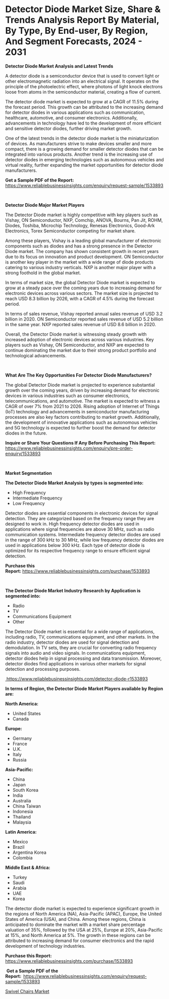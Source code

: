 <p><h1>Detector Diode Market Size, Share & Trends Analysis Report By Material, By Type, By End-user, By Region, And Segment Forecasts, 2024 - 2031</h1></p><p><strong>Detector Diode Market Analysis and Latest Trends</strong></p>
<p><p>A detector diode is a semiconductor device that is used to convert light or other electromagnetic radiation into an electrical signal. It operates on the principle of the photoelectric effect, where photons of light knock electrons loose from atoms in the semiconductor material, creating a flow of current.</p><p>The detector diode market is expected to grow at a CAGR of 11.5% during the forecast period. This growth can be attributed to the increasing demand for detector diodes in various applications such as communication, healthcare, automotive, and consumer electronics. Additionally, advancements in technology have led to the development of more efficient and sensitive detector diodes, further driving market growth.</p><p>One of the latest trends in the detector diode market is the miniaturization of devices. As manufacturers strive to make devices smaller and more compact, there is a growing demand for smaller detector diodes that can be integrated into various products. Another trend is the increasing use of detector diodes in emerging technologies such as autonomous vehicles and virtual reality, further expanding the market opportunities for detector diode manufacturers.</p></p>
<p><strong>Get a Sample PDF of the Report:&nbsp;</strong> <a href="https://www.reliablebusinessinsights.com/enquiry/request-sample/1533893">https://www.reliablebusinessinsights.com/enquiry/request-sample/1533893</a></p>
<p>&nbsp;</p>
<p><strong>Detector Diode Major Market Players</strong></p>
<p><p>The Detector Diode market is highly competitive with key players such as Vishay, ON Semiconductor, NXP, Comchip, ANOVA, Bourns, Pan Jit, ROHM, Diodes, Toshiba, Microchip Technology, Renesas Electronics, Good-Ark Electronics, Torex Semiconductor competing for market share. </p><p>Among these players, Vishay is a leading global manufacturer of electronic components such as diodes and has a strong presence in the Detector Diode market. The company has shown consistent growth in recent years due to its focus on innovation and product development. ON Semiconductor is another key player in the market with a wide range of diode products catering to various industry verticals. NXP is another major player with a strong foothold in the global market. </p><p>In terms of market size, the global Detector Diode market is expected to grow at a steady pace over the coming years due to increasing demand for electronic devices across various sectors. The market size is projected to reach USD 8.3 billion by 2026, with a CAGR of 4.5% during the forecast period.</p><p>In terms of sales revenue, Vishay reported annual sales revenue of USD 3.2 billion in 2020. ON Semiconductor reported sales revenue of USD 5.2 billion in the same year. NXP reported sales revenue of USD 8.6 billion in 2020. </p><p>Overall, the Detector Diode market is witnessing steady growth with increased adoption of electronic devices across various industries. Key players such as Vishay, ON Semiconductor, and NXP are expected to continue dominating the market due to their strong product portfolio and technological advancements.</p></p>
<p>&nbsp;</p>
<p><strong>What Are The Key Opportunities For Detector Diode Manufacturers?</strong></p>
<p><p>The global Detector Diode market is projected to experience substantial growth over the coming years, driven by increasing demand for electronic devices in various industries such as consumer electronics, telecommunications, and automotive. The market is expected to witness a CAGR of over 7% from 2021 to 2026. Rising adoption of Internet of Things (IoT) technology and advancements in semiconductor manufacturing processes are also key factors contributing to market growth. Additionally, the development of innovative applications such as autonomous vehicles and 5G technology is expected to further boost the demand for detector diodes in the future.</p></p>
<p><strong>Inquire or Share Your Questions If Any Before Purchasing This Report:</strong> <a href="https://www.reliablebusinessinsights.com/enquiry/pre-order-enquiry/1533893">https://www.reliablebusinessinsights.com/enquiry/pre-order-enquiry/1533893</a></p>
<p>&nbsp;</p>
<p><strong>Market Segmentation</strong></p>
<p><strong>The Detector Diode Market Analysis by types is segmented into:</strong></p>
<p><ul><li>High Frequency</li><li>Intermediate Frequency</li><li>Low Frequency</li></ul></p>
<p><p>Detector diodes are essential components in electronic devices for signal detection. They are categorized based on the frequency range they are designed to work in. High frequency detector diodes are used in applications where signal frequencies are above 30 MHz, such as radio communication systems. Intermediate frequency detector diodes are used in the range of 300 kHz to 30 MHz, while low frequency detector diodes are used in applications below 300 kHz. Each type of detector diode is optimized for its respective frequency range to ensure efficient signal detection.</p></p>
<p><strong>Purchase this Report:&nbsp;</strong><a href="https://www.reliablebusinessinsights.com/purchase/1533893">https://www.reliablebusinessinsights.com/purchase/1533893</a></p>
<p>&nbsp;</p>
<p><strong>The Detector Diode Market Industry Research by Application is segmented into:</strong></p>
<p><ul><li>Radio</li><li>TV</li><li>Communications Equipment</li><li>Other</li></ul></p>
<p><p>The Detector Diode market is essential for a wide range of applications, including radio, TV, communications equipment, and other markets. In the radio industry, detector diodes are used for signal detection and demodulation. In TV sets, they are crucial for converting radio frequency signals into audio and video signals. In communications equipment, detector diodes help in signal processing and data transmission. Moreover, detector diodes find applications in various other markets for signal detection and processing purposes.</p></p>
<p><a href="https://www.reliablebusinessinsights.com/detector-diode-r1533893">&nbsp;https://www.reliablebusinessinsights.com/detector-diode-r1533893</a></p>
<p><strong>In terms of Region, the Detector Diode Market Players available by Region are:</strong></p>
<p>
    <p> <strong> North America: </strong>
        <ul>
            <li>United States</li>
            <li>Canada</li>
        </ul>
        </p> 
    <p> <strong> Europe: </strong>
        <ul>
            <li>Germany</li>
            <li>France</li>
            <li>U.K.</li>
            <li>Italy</li>
            <li>Russia</li>
        </ul>
        </p> 
    <p> <strong> Asia-Pacific: </strong>
        <ul>
            <li>China</li>
            <li>Japan</li>
            <li>South Korea</li>
            <li>India</li>
            <li>Australia</li>
            <li>China Taiwan</li>
            <li>Indonesia</li>
            <li>Thailand</li>
            <li>Malaysia</li>
        </ul>
        </p> 
    <p> <strong> Latin America: </strong>
        <ul>
            <li>Mexico</li>
            <li>Brazil</li>
            <li>Argentina Korea</li>
            <li>Colombia</li>
        </ul>
        </p> 
    <p> <strong> Middle East & Africa: </strong>
        <ul>
            <li>Turkey</li>
            <li>Saudi</li>
            <li>Arabia</li>
            <li>UAE</li>
            <li>Korea</li>
        </ul>
    </p>
    </p>
<p><p>The detector diode market is expected to experience significant growth in the regions of North America (NA), Asia-Pacific (APAC), Europe, the United States of America (USA), and China. Among these regions, China is anticipated to dominate the market with a market share percentage valuation of 35%, followed by the USA at 25%, Europe at 20%, Asia-Pacific at 15%, and North America at 5%. The growth in these regions can be attributed to increasing demand for consumer electronics and the rapid development of technology industries.</p></p>
<p><strong>Purchase this Report: </strong><a href="https://www.reliablebusinessinsights.com/purchase/1533893">https://www.reliablebusinessinsights.com/purchase/1533893</a></p>
<p>&nbsp;<strong>Get a Sample PDF of the Report:&nbsp;&nbsp;</strong><a href="https://www.reliablebusinessinsights.com/enquiry/request-sample/1533893">https://www.reliablebusinessinsights.com/enquiry/request-sample/1533893</a></p>
<p><strong></strong></p>
<p><p><a href="https://github.com/kaiserrayhan25/Market-Research-Report-List-1/blob/main/swivel-chairs-market.md">Swivel Chairs Market</a></p></p>